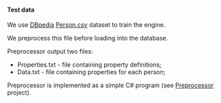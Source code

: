<h4>Test data</h4>
<p>We use <a href="http://wiki.dbpedia.org/" target="_blank">DBpedia</a> <a href="http://web.informatik.uni-mannheim.de/DBpediaAsTables/csv/Person.csv.gz">Person.csv</a> dataset to train the engine.</p>
<p>We preprocess this file before loading into the database.</p>
<p>Preprocessor output two files:</p>
<ul>
  <li>Properties.txt - file containing property definitions;</li>
  <li>Data.txt - file containing properties for each person;</li>
</ul>
<p>Preprocessor is implemented as a simple C# program (see <a href="Processor">Preprocessor</a> project).</p>

